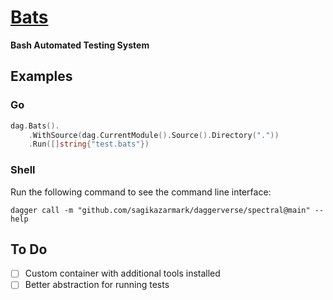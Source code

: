 # [Bats](https://github.com/bats-core/bats-core)

**Bash Automated Testing System**

## Examples

### Go

```go
dag.Bats().
    .WithSource(dag.CurrentModule().Source().Directory("."))
    .Run([]string{"test.bats"})
```

### Shell

Run the following command to see the command line interface:

```shell
dagger call -m "github.com/sagikazarmark/daggerverse/spectral@main" --help
```

## To Do

- [ ] Custom container with additional tools installed
- [ ] Better abstraction for running tests

